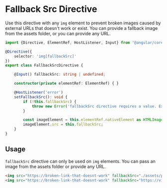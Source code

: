 # Fallback Src Directive

Use this directive with any `img` element to prevent broken images caused by external URLs that doesn't work or exist.
You can provide a fallback image from the assets folder, or you can provide any URL.

<ngs-code-block-with-header fileName="fallback-src.directive.ts">

```typescript
import {Directive, ElementRef, HostListener, Input} from '@angular/core';

@Directive({
	selector: 'img[fallbackSrc]'
})
export class FallbackSrcDirective {

	@Input() fallbackSrc: string | undefined;

	constructor(private elementRef: ElementRef) { }

	@HostListener('error')
	setFallbackSrc(): void {
		if (!this.fallbackSrc) {
			throw new Error('fallbackSrc directive requires a value. Example: <img src="https://broken-link-that-doesnt-work" fallbackSrc="./assets/placeholder.svg" alt="...">');
		}

		const imageElement = this.elementRef.nativeElement as HTMLImageElement;
		imageElement.src = this.fallbackSrc;
	}
}

```

</ngs-code-block-with-header>

## Usage 

`fallbackSrc` directive can only be used on `img` elements. You can pass an image from the assets folder or provide any URL.

<ngs-code-block-with-header>

```html
<img src="https://broken-link-that-doesnt-work" fallbackSrc="./assets/placeholder.jpeg" alt="Alt text here">
<img src="https://broken-link-that-doesnt-work" fallbackSrc="https://via.placeholder.com/150" alt="Alt text here">
```

</ngs-code-block-with-header>
